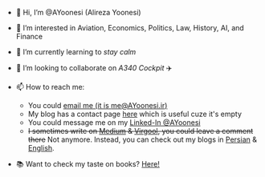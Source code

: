 - 👋 Hi, I’m @AYoonesi (Alireza Yoonesi)
- 👀 I’m interested in Aviation, Economics, Politics, Law, History, AI, and Finance
- 🌱 I’m currently learning to *stay calm*
- 💞️ I’m looking to collaborate on *A340 Cockpit* ✈️
- 📫 How to reach me:
  - You could [email me (it is me@AYoonesi.ir)](mailto:me@AYoonesi.ir)
  - My blog has a contact page [here](https://AYoonesi.github.io/contact) which is useful cuze it's empty
  - You could message me on my [Linked-In @AYoonesi](https://www.linkedin.com/in/AYoonesi/)
  - ~~I sometimes write on [Medium](https://medium.com/@AYoonesi) & [Virgool](https://virgool.io/@AYoonesi), you could leave a comment there~~ Not anymore. Instead, you can check out my blogs in [Persian](https://fa.ayoonesi.ir/) & [English](https://en.ayoonesi.ir/).
- 📚 Want to check my taste on books? [Here!](https://AYoonesi.github.io/books/)
  
  
  
  <!---
  AYoonesi/AYoonesi is a ✨ special ✨ repository because its `README.md` (this file) appears on your GitHub profile.
  You can click the Preview link to take a look at your changes.
  --->
